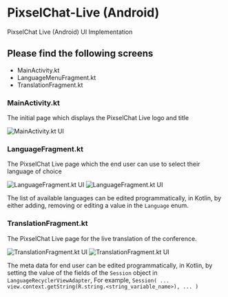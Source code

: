 # PixselChat-Live (Android)
PixselChat Live (Android) UI Implementation

## Please find the following screens
- MainActivity.kt
- LanguageMenuFragment.kt
- TranslationFragment.kt

### MainActivity.kt
The initial page which displays the PixselChat Live logo and title

![MainActivity.kt UI](./images/MainActivity.png)

### LanguageFragment.kt
The PixselChat Live page which the end user can use to select their language of choice

![LanguageFragment.kt UI](./images/LanguageFragment.png)
![LanguageFragment.kt UI](./images/LanguageFragment-1.png)

The list of available languages can be edited programmatically, in Kotlin,
by either adding, removing or editing a value in the ```Language``` enum.

### TranslationFragment.kt
The PixselChat Live page for the live translation of the conference.

![TranslationFragment.kt UI](./images/TranslationFragment.png)
![TranslationFragment.kt UI](./images/TranslationFragment-1.png)

The meta data for end user can be edited programmatically, in Kotlin,
by setting the value of the fields of the ```Session``` object in ```LanguageRecyclerViewAdapter```,
For example,  ```Session(
                    ...
                    view.context.getString(R.string.<string_variable_name>),
                    ...
                ) ```

